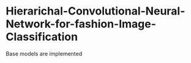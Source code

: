 # Hierarichal-Convolutional-Neural-Network-for-fashion-Image-Classification
Base models are implemented
